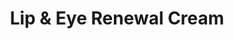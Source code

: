 ---  
title: Lip & Eye Renewal Cream
description:
image: /images/banner.jpg
shop_link: 'https://www.beauty-bar.se/partner/pipers-hudvard/?add-to-cart=1386'
info_link: 'https://www.beauty-bar.se/produkt/lip-eye-renewal-cream/'
pris: '495:-'
category: Ögonkräm
---